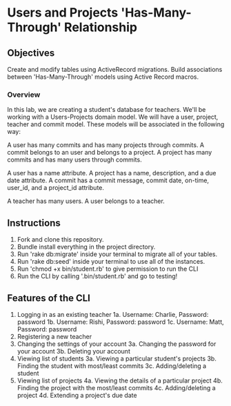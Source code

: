 # Users and Projects 'Has-Many-Through' Relationship

## Objectives

Create and modify tables using ActiveRecord migrations.
Build associations between 'Has-Many-Through' models using Active Record macros.

### Overview

In this lab, we are creating a student's database for teachers. We'll be working with a Users-Projects domain model. We will have a user, project, teacher and commit model. These models will be associated in the following way:

A user has many commits and has many projects through commits.
A commit belongs to an user and belongs to a project.
A project has many commits and has many users through commits.

A user has a name attribute.
A project has a name, description, and a due date attribute.
A commit has a commit message, commit date, on-time, user_id, and a project_id attribute.

A teacher has many users.
A user belongs to a teacher.

## Instructions

1. Fork and clone this repository.
2. Bundle install everything in the project directory.
3. Run 'rake db:migrate' inside your terminal to migrate all of your tables.
4. Run 'rake db:seed' inside your terminal to use all of the instances.
5. Run 'chmod +x bin/student.rb' to give permission to run the CLI
6. Run the CLI by calling '.bin/student.rb' and go to testing!

## Features of the CLI
1. Logging in as an existing teacher
  1a. Username: Charlie, Password: password
  1b. Username: Rishi, Password: password
  1c. Username: Matt, Password: password
2. Registering a new teacher
3. Changing the settings of your account
  3a. Changing the password for your account
  3b. Deleting your account
4. Viewing list of students
  3a. Viewing a particular student's projects
  3b. Finding the student with most/least commits
  3c. Adding/deleting a student
5. Viewing list of projects
  4a. Viewing the details of a particular project
  4b. Finding the project with the most/least commits
  4c. Adding/deleting a project
  4d. Extending a project's due date
